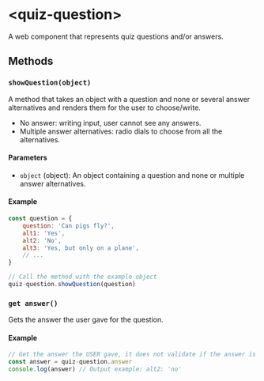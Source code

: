 # &lt;quiz-question&gt;

A web component that represents quiz questions and/or answers.

## Methods

### `showQuestion(object)`

A method that takes an object with a question and none or several answer alternatives and renders them for the user to choose/write.
 - No answer: writing input, user cannot see any answers.
 - Multiple answer alternatives: radio dials to choose from all the alternatives.

#### Parameters
- `object` (object): An object containing a question and none or multiple answer alternatives.

#### Example
```javascript
const question = {
    question: 'Can pigs fly?',
    alt1: 'Yes',
    alt2: 'No',
    alt3: 'Yes, but only on a plane',
    // ...
}

// Call the method with the example object
quiz-question.showQuestion(question)
```

### `get answer()`

Gets the answer the user gave for the question.

#### Example
```javascript
// Get the answer the USER gave, it does not validate if the answer is correct or not.
const answer = quiz-question.answer
console.log(answer) // Output example: alt2: 'no'
```
